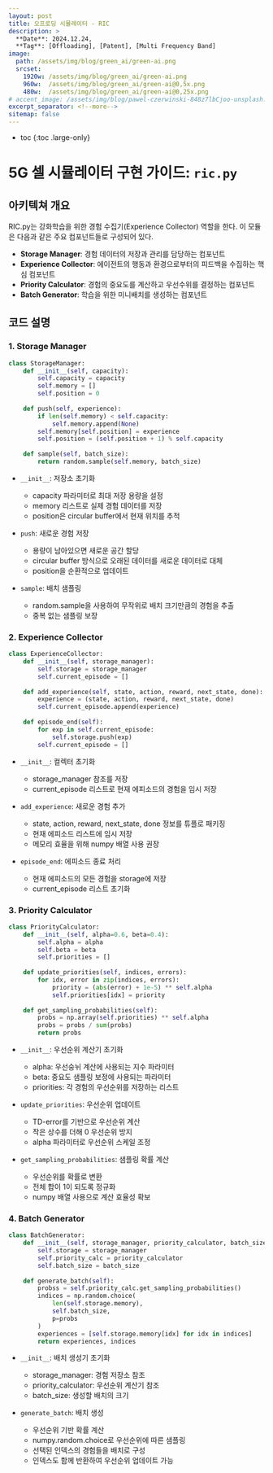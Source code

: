 ```yaml
---
layout: post
title: 오프로딩 시뮬레이터 - RIC
description: >
  **Date**: 2024.12.24, 
  **Tag**: [Offloading], [Patent], [Multi Frequency Band]
image: 
  path: /assets/img/blog/green_ai/green-ai.png 
  srcset: 
    1920w: /assets/img/blog/green_ai/green-ai.png
    960w:  /assets/img/blog/green_ai/green-ai@0,5x.png
    480w:  /assets/img/blog/green_ai/green-ai@0,25x.png
# accent_image: /assets/img/blog/pawel-czerwinski-848z7lbCjoo-unsplash.jpg
excerpt_separator: <!--more-->
sitemap: false
---
```


<!--more-->

* toc
{:toc .large-only}


# 5G 셀 시뮬레이터 구현 가이드: `ric.py`

## 아키텍쳐 개요

RIC.py는 강화학습을 위한 경험 수집기(Experience Collector) 역할을 한다. 이 모듈은 다음과 같은 주요 컴포넌트들로 구성되어 있다.

- **Storage Manager**: 경험 데이터의 저장과 관리를 담당하는 컴포넌트
- **Experience Collector**: 에이전트의 행동과 환경으로부터의 피드백을 수집하는 핵심 컴포넌트
- **Priority Calculator**: 경험의 중요도를 계산하고 우선수위를 결정하는 컴포넌트
- **Batch Generator**: 학습을 위한 미니배치를 생성하는 컴포넌트

## 코드 설명

### 1. Storage Manager
``` python
class StorageManager:
    def __init__(self, capacity):
        self.capacity = capacity
        self.memory = []
        self.position = 0
        
    def push(self, experience):
        if len(self.memory) < self.capacity:
            self.memory.append(None)
        self.memory[self.position] = experience
        self.position = (self.position + 1) % self.capacity
        
    def sample(self, batch_size):
        return random.sample(self.memory, batch_size)
```
- `__init__`: 저장소 초기화
  - capacity 파라미터로 최대 저장 용량을 설정
  - memory 리스트로 실제 경험 데이터를 저장
  - position은 circular buffer에서 현재 위치를 추적 

- `push`: 새로운 경험 저장
  - 용량이 남아있으면 새로운 공간 할당
  - circular buffer 방식으로 오래된 데이터를 새로운 데이터로 대체
  - position을 순환적으로 업데이트

- `sample`: 배치 샘플링
    - random.sample을 사용하여 무작위로 배치 크기만큼의 경험을 추출
    - 중복 없는 샘플링 보장

### 2. Experience Collector
``` python
class ExperienceCollector:
    def __init__(self, storage_manager):
        self.storage = storage_manager
        self.current_episode = []
        
    def add_experience(self, state, action, reward, next_state, done):
        experience = (state, action, reward, next_state, done)
        self.current_episode.append(experience)
        
    def episode_end(self):
        for exp in self.current_episode:
            self.storage.push(exp)
        self.current_episode = []
```

- `__init__`: 컬렉터 초기화
    - storage_manager 참조를 저장
    - current_episode 리스트로 현재 에피소드의 경험을 임시 저장

- `add_experience`: 새로운 경험 추가
    - state, action, reward, next_state, done 정보를 튜플로 패키징
    - 현재 에피소드 리스트에 임시 저장
    - 메모리 효율을 위해 numpy 배열 사용 권장

- `episode_end`: 에피소드 종료 처리
    - 현재 에피소드의 모든 경험을 storage에 저장
    - current_episode 리스트 초기화
  

### 3. Priority Calculator
``` python
class PriorityCalculator:
    def __init__(self, alpha=0.6, beta=0.4):
        self.alpha = alpha
        self.beta = beta
        self.priorities = []
        
    def update_priorities(self, indices, errors):
        for idx, error in zip(indices, errors):
            priority = (abs(error) + 1e-5) ** self.alpha
            self.priorities[idx] = priority
            
    def get_sampling_probabilities(self):
        probs = np.array(self.priorities) ** self.alpha
        probs = probs / sum(probs)
        return probs
```

- `__init__`: 우선순위 계산기 초기화
  - alpha: 우선숭뉘 계산에 사용되는 지수 파라미터
  - beta: 중요도 샘플링 보정에 사용되는 파라미터
  - priorities: 각 경험의 우선순위를 저장하는 리스트

- `update_priorities`: 우선순위 업데이트
  - TD-error를 기반으로 우선순위 계산
  - 작은 상수를 더해 0 우선순위 방지
  - alpha 파라미터로 우선순위 스케일 조정

- `get_sampling_probabilities`: 샘플링 확률 계산
  - 우선순위를 확률로 변환
  - 전체 합이 1이 되도록 정규화
  - numpy 배열 사용으로 계산 효율성 확보


### 4. Batch Generator

``` python
class BatchGenerator:
    def __init__(self, storage_manager, priority_calculator, batch_size):
        self.storage = storage_manager
        self.priority_calc = priority_calculator
        self.batch_size = batch_size
        
    def generate_batch(self):
        probss = self.priority_calc.get_sampling_probabilities()
        indices = np.random.choice(
            len(self.storage.memory),
            self.batch_size,
            p=probs
        )
        experiences = [self.storage.memory[idx] for idx in indices]
        return experiences, indices
```

- `__init__`: 배치 생성기 초기화
    - storage_manager: 경험 저장소 참조
    - priority_calculator: 우선순위 계산기 참조
    - batch_size: 생성할 배치의 크기

- `generate_batch`: 배치 생성
  - 우선순위 기반 확률 계산
  - numpy.random.choice로 우선순위에 따른 샘플링
  - 선택된 인덱스의 경험들을 배치로 구성
  - 인덱스도 함께 반환하여 우선순위 업데이트 가능